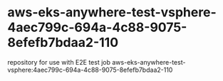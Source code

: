 # aws-eks-anywhere-test-vsphere-4aec799c-694a-4c88-9075-8efefb7bdaa2-110
repository for use with E2E test job aws-eks-anywhere-test-vsphere:4aec799c-694a-4c88-9075-8efefb7bdaa2-110
